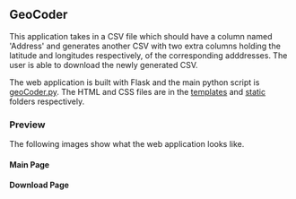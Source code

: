 ## GeoCoder
This application takes in a CSV file which should have a column named 'Address' and generates another CSV with two extra columns holding the latitude and longitudes respectively, of the corresponding adddresses. 
The user is able to download the newly generated CSV.

The web application is built with Flask and the main python script is 
[geoCoder.py](https://github.com/DanAbara/GeoCoder/blob/master/geoCoder.py). The HTML and CSS files are in the 
[templates](https://github.com/DanAbara/GeoCoder/tree/master/templates) and
[static](https://github.com/DanAbara/GeoCoder/tree/master/static) folders respectively.

### Preview
The following images show what the web application looks like.

#### Main Page

#### Download Page
